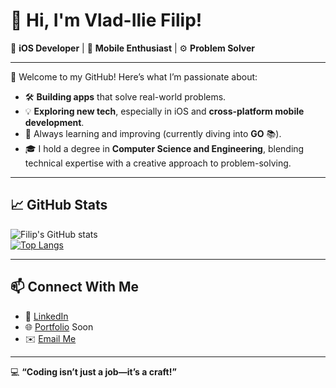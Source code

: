 # 👋 Hi, I'm Vlad-Ilie Filip!  

🚀 **iOS Developer** | 🎨 **Mobile Enthusiast** | ⚙️  **Problem Solver**

---

🌟 Welcome to my GitHub! Here’s what I’m passionate about:  
- 🛠️ **Building apps** that solve real-world problems.  
- 💡 **Exploring new tech**, especially in iOS and **cross-platform mobile development**. 
- 🌱 Always learning and improving (currently diving into **GO** 📚).  
- 🎓 I hold a degree in **Computer Science and Engineering**, blending technical expertise with a creative approach to problem-solving.  

---

## 📈 GitHub Stats  
![Filip's GitHub stats](https://github-readme-stats.vercel.app/api?username=filipvladilie&show_icons=true&theme=radical)  
[![Top Langs](https://github-readme-stats.vercel.app/api/top-langs/?username=filipvladilie&layout=compact&theme=radical)](https://github.com/anuraghazra/github-readme-stats)  

---

## 📫 Connect With Me  
- 💼 [LinkedIn](https://linkedin.com/in/vladiliefilip)  
- 🌐 [Portfolio]() Soon  
- ✉️ [Email Me](mailto:vladiliefilip@gmail.com)

---

💻 **“Coding isn’t just a job—it’s a craft!”**  

